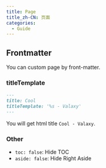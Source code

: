 ```yaml
---
title: Page
title_zh-CN: 页面
categories:
  - Guide
---
```


## Frontmatter

You can custom page by front-matter.

### titleTemplate

```md
---
title: Cool
titleTemplate: '%s - Valaxy'
---
```

You will get html title `Cool - Valaxy`.

### Other

- `toc: false`: Hide TOC
- `aside: false`: Hide Right Aside
